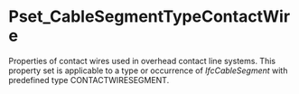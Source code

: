 # Pset_CableSegmentTypeContactWire

Properties of contact wires used in overhead contact line systems. This property set is applicable to a type or occurrence of _IfcCableSegment_ with predefined type CONTACTWIRESEGMENT.
<!-- end of short definition -->

